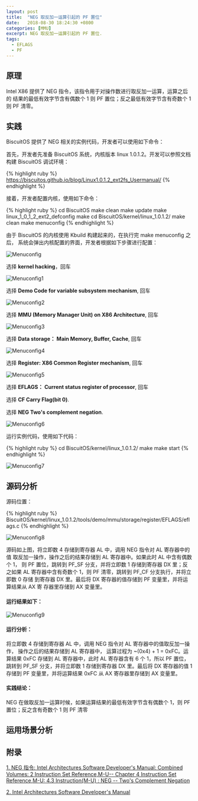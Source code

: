 ```yaml
---
layout: post
title:  "NEG 取反加一运算引起的 PF 置位"
date:   2018-08-30 18:24:30 +0800
categories: [MMU]
excerpt: NEG 取反加一运算引起的 PF 置位.
tags:
  - EFLAGS
  - PF
---
```


## 原理

Intel X86 提供了 NEG 指令，该指令用于对操作数进行取反加一运算，运算之后的
结果的最低有效字节含有偶数个 1 则 PF 置位；反之最低有效字节含有奇数个 1 
则 PF 清零。

## 实践

BiscuitOS 提供了 NEG 相关的实例代码，开发者可以使用如下命令：

首先，开发者先准备 BiscuitOS 系统，内核版本 linux 1.0.1.2。开发可以参照文档
构建 BiscuitOS 调试环境：

{% highlight ruby %}
https://biscuitos.github.io/blog/Linux1.0.1.2_ext2fs_Usermanual/
{% endhighlight %}


接着，开发者配置内核，使用如下命令：

{% highlight ruby %}
cd BiscuitOS
make clean
make update
make linux_1_0_1_2_ext2_defconfig
make
cd BiscuitOS/kernel/linux_1.0.1.2/
make clean
make menuconfig
{% endhighlight %}

由于 BiscuitOS 的内核使用 Kbuild 构建起来的，在执行完 make menuconfig 之后，
系统会弹出内核配置的界面，开发者根据如下步骤进行配置：

![Menuconfig](https://raw.githubusercontent.com/EmulateSpace/PictureSet/master/BiscuitOS/kernel/MMU000003.png)

选择 **kernel hacking**，回车

![Menuconfig1](https://raw.githubusercontent.com/EmulateSpace/PictureSet/master/BiscuitOS/kernel/MMU000004.png)

选择 **Demo Code for variable subsystem mechanism**, 回车

![Menuconfig2](https://raw.githubusercontent.com/EmulateSpace/PictureSet/master/BiscuitOS/kernel/MMU000005.png)

选择 **MMU (Memory Manager Unit) on X86 Architecture**, 回车

![Menuconfig3](https://raw.githubusercontent.com/EmulateSpace/PictureSet/master/BiscuitOS/kernel/MMU000006.png)

选择 **Data storage： Main  Memory, Buffer, Cache**, 回车

![Menuconfig4](https://raw.githubusercontent.com/EmulateSpace/PictureSet/master/BiscuitOS/kernel/MMU000007.png)

选择 **Register: X86 Common Register mechanism**, 回车

![Menuconfig5](https://raw.githubusercontent.com/EmulateSpace/PictureSet/master/BiscuitOS/kernel/MMU000008.png)

选择 **EFLAGS： Current status register of processor**, 回车

选择 **CF    Carry Flag(bit 0)**.

选择 **NEG   Two's complement negation**.

![Menuconfig6](https://raw.githubusercontent.com/EmulateSpace/PictureSet/master/BiscuitOS/kernel/MMU000198.png)

运行实例代码，使用如下代码：

{% highlight ruby %}
cd BiscuitOS/kernel/linux_1.0.1.2/
make 
make start
{% endhighlight %}

![Menuconfig7](https://raw.githubusercontent.com/EmulateSpace/PictureSet/master/BiscuitOS/kernel/MMU000142.png)

## 源码分析

源码位置：

{% highlight ruby %}
BiscuitOS/kernel/linux_1.0.1.2/tools/demo/mmu/storage/register/EFLAGS/eflags.c
{% endhighlight %}

![Menuconfig8](https://raw.githubusercontent.com/EmulateSpace/PictureSet/master/BiscuitOS/kernel/MMU000143.png)

源码如上图，将立即数 4 存储到寄存器 AL 中，调用 NEG 指令对 AL 寄存器中的值
取反加一操作，操作之后的结果存储到 AL 寄存器中。如果此时 AL 中含有偶数个 1，
则 PF 置位，跳转到 PF_SF 分支，并将立即数 1 存储到寄存器 DX 里；反之如果 AL 
寄存器中含有奇数个 1，则 PF 清零，跳转到 PF_CF 分支执行，并将立即数 0 存储
到寄存器 DX 里。最后将 DX 寄存器的值存储到 PF 变量里，并将运算结果从 AX 寄
存器里存储到 AX 变量里。

#### 运行结果如下：

![Menuconfig9](https://raw.githubusercontent.com/EmulateSpace/PictureSet/master/BiscuitOS/kernel/MMU000144.png)

#### 运行分析：

将立即数 4 存储到寄存器 AL 中，调用 NEG 指令对 AL 寄存器中的值取反加一操作，
操作之后的结果存储到 AL 寄存器中， 运算过程为 ~(0x4) + 1 = 0xFC。运算结果 
0xFC 存储到 AL 寄存器中，此时 AL 寄存器含有 6 个 1，所以 PF 置位，跳转到 
PF_SF 分支，并将立即数 1 存储到寄存器 DX 里。最后将 DX 寄存器的值 1 存储到 
PF 变量里，并将运算结果 0xFC 从 AX 寄存器里存储到 AX 变量里。

#### 实践结论：

NEG 在做取反加一运算时候，如果运算结果的最低有效字节含有偶数个 1，则 PF 
置位；反之含有奇数个 1 则 PF 清零

## 运用场景分析

## 附录

[1. NEG 指令: Intel Architectures Software Developer's Manual: Combined Volumes: 2 Instruction Set Reference,M-U-- Chapter 4 Instruction Set Reference,M-U: 4.3 Instruction(M-U) : NEG -- Two's Complement Negation](https://software.intel.com/en-us/articles/intel-sdm)

[2. Intel Architectures Software Developer's Manual](https://github.com/BiscuitOS/Documentation/blob/master/Datasheet/Intel-IA32_DevelopmentManual.pdf)
